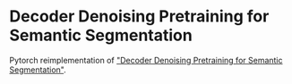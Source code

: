 # Decoder Denoising Pretraining for Semantic Segmentation

Pytorch reimplementation of ["Decoder Denoising Pretraining for Semantic Segmentation"](https://arxiv.org/abs/2205.11423).
